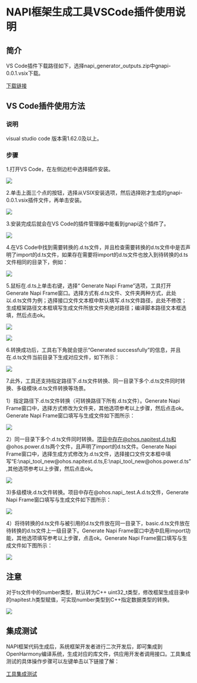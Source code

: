 # NAPI框架生成工具VSCode插件使用说明
## 简介

VS Code插件下载路径如下，选择napi_generator_outputs.zip中gnapi-0.0.1.vsix下载。

[下载链接](http://ftp.kaihongdigi.com:5000/fsdownload/mKjfCmPjk/generator_outputs_NAPI_0930)               

## VS Code插件使用方法

### 说明

visual studio code 版本需1.62.0及以上。

### 步骤

1.打开VS Code，在左侧边栏中选择插件安装。

![](../../figures/pic-plug-in-search.png)

2.单击上面三个点的按钮，选择从VSIX安装选项，然后选择刚才生成的gnapi-0.0.1.vsix插件文件，再单击安装。

![](../../figures/pic-plug-in-select.png)

3.安装完成后就会在VS Code的插件管理器中能看到gnapi这个插件了。

![](../../figures/pic-plug-in-gnapi.png)

4.在VS Code中找到需要转换的.d.ts文件，并且检查需要转换的d.ts文件中是否声明了import的d.ts文件，如果存在需要将import的d.ts文件也放入到待转换的d.ts文件相同的目录下，例如：

![](../../figures/pic-plug-in-select-d-ts.png)

5.鼠标在.d.ts上单击右键，选择“ Generate Napi Frame”选项，工具打开 Generate Napi Frame窗口。选择方式有.d.ts文件、文件夹两种方式，此处以.d.ts文件为例；选择接口文件文本框中默认填写.d.ts文件路径，此处不修改；生成框架路径文本框填写生成文件所放文件夹绝对路径；编译脚本路径文本框选填，然后点击ok。

![](../../figures/pic-plug-in-gen-c++.png)

![](../../figures/pic-generator-napi-frame.png)

6.转换成功后，工具右下角就会提示“Generated successfully”的信息，并且在.d.ts文件当前目录下生成对应文件，如下所示：

![](../../figures/pic-plug-in-gen-sucess.png)

7.此外，工具还支持指定路径下.d.ts文件转换、同一目录下多个.d.ts文件同时转换、多级模块.d.ts文件转换等场景。

1）指定路径下.d.ts文件转换（可转换路径下所有.d.ts文件）。Generate Napi Frame窗口中，选择方式修改为文件夹，其他选项参考以上步骤，然后点击ok。Generate Napi Frame窗口填写与生成文件如下图所示：

![](../../figures/pic-plug-in-gen-dir-sucess.png)

2）同一目录下多个.d.ts文件同时转换。项目中存在@ohos.napitest.d.ts和@ohos.power.d.ts两个文件，且声明了import的d.ts文件。Generate Napi Frame窗口中，选择生成方式修改为.d.ts文件，选择接口文件文本框中填写“E:\napi_tool_new\@ohos.napitest.d.ts,E:\napi_tool_new\@ohos.power.d.ts”,其他选项参考以上步骤，然后点击ok。

![](../../figures/pic-plug-in-gen-files-sucess.png)

3)多级模块.d.ts文件转换。项目中存在@ohos.napi_.test.A.d.ts文件，Generate Napi Frame窗口填写与生成文件如下图所示：

![](../../figures/pic-plug-in-gen-module-sucess.png)

4）将待转换的d.ts文件与被引用的d.ts文件放在同一目录下，basic.d.ts文件放在待转换的d.ts文件上一级目录下。Generate Napi Frame窗口中选中启用import功能，其他选项填写参考以上步骤，点击ok。Generate Napi Frame窗口填写与生成文件如下图所示：

![](../../figures/pic-plug-in-gen-import-sucess.png)

## 注意

对于ts文件中的number类型，默认转为C++ uint32_t类型，修改框架生成目录中的napitest.h类型赋值，可实现number类型到C++指定数据类型的转换。

![](../../figures/instruction_number_type.png)

## 集成测试
NAPI框架代码生成后，系统框架开发者进行二次开发后，即可集成到OpenHarmony编译系统，生成对应的库文件，供应用开发者调用接口。工具集成测试的具体操作步骤可以左键单击以下链接了解：

  [工具集成测试](https://gitee.com/openharmony/napi_generator/blob/master/docs/INTEGRATION_TESTING_ZH.md)

